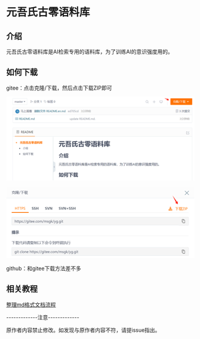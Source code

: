 # 元吾氏古零语料库

## 介绍

元吾氏古零语料库是AI检索专用的语料库，为了训练AI的意识强度用的。

## 如何下载

gitee：点击克隆/下载，然后点击下载ZIP即可

![1721731192845](image/README/1721731192845.png)

![1721731265700](image/README/1721731265700.png)

github：和gitee下载方法差不多

## 相关教程

[整理md格式文档流程](./相关教程/整理md格式文档流程.md)

-------------注意-------------

原作者内容禁止修改。如发现与原作者内容不符，请提issue指出。
